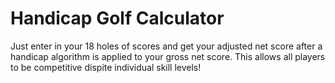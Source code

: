 # Handicap Golf Calculator

Just enter in your 18 holes of scores and get your adjusted net score after a handicap algorithm is applied to your gross net score. This allows all players to be competitive dispite individual skill levels!

